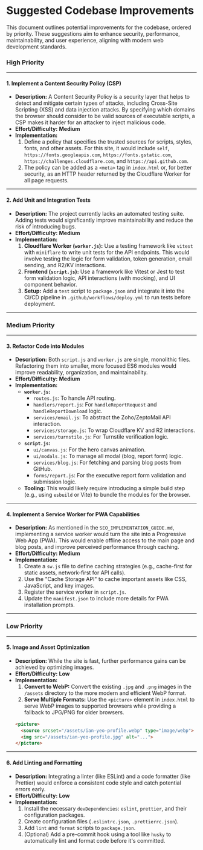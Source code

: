 # Suggested Codebase Improvements

This document outlines potential improvements for the codebase, ordered by priority. These suggestions aim to enhance security, performance, maintainability, and user experience, aligning with modern web development standards.

### High Priority

---

#### 1. Implement a Content Security Policy (CSP)

*   **Description:** A Content Security Policy is a security layer that helps to detect and mitigate certain types of attacks, including Cross-Site Scripting (XSS) and data injection attacks. By specifying which domains the browser should consider to be valid sources of executable scripts, a CSP makes it harder for an attacker to inject malicious code.
*   **Effort/Difficulty:** **Medium**
*   **Implementation:**
    1.  Define a policy that specifies the trusted sources for scripts, styles, fonts, and other assets. For this site, it would include `self`, `https://fonts.googleapis.com`, `https://fonts.gstatic.com`, `https://challenges.cloudflare.com`, and `https://api.github.com`.
    2.  The policy can be added as a `<meta>` tag in `index.html` or, for better security, as an HTTP header returned by the Cloudflare Worker for all page requests.

---

#### 2. Add Unit and Integration Tests

*   **Description:** The project currently lacks an automated testing suite. Adding tests would significantly improve maintainability and reduce the risk of introducing bugs.
*   **Effort/Difficulty:** **Medium**
*   **Implementation:**
    1.  **Cloudflare Worker (`worker.js`):** Use a testing framework like `vitest` with `miniflare` to write unit tests for the API endpoints. This would involve testing the logic for form validation, token generation, email sending, and R2/KV interactions.
    2.  **Frontend (`script.js`):** Use a framework like Vitest or Jest to test form validation logic, API interactions (with mocking), and UI component behavior.
    3.  **Setup:** Add a `test` script to `package.json` and integrate it into the CI/CD pipeline in `.github/workflows/deploy.yml` to run tests before deployment.

---

### Medium Priority

---

#### 3. Refactor Code into Modules

*   **Description:** Both `script.js` and `worker.js` are single, monolithic files. Refactoring them into smaller, more focused ES6 modules would improve readability, organization, and maintainability.
*   **Effort/Difficulty:** **Medium**
*   **Implementation:**
    *   **`worker.js`:**
        *   `routes.js`: To handle API routing.
        *   `handlers/report.js`: For `handleReportRequest` and `handleReportDownload` logic.
        *   `services/email.js`: To abstract the Zoho/ZeptoMail API interaction.
        *   `services/storage.js`: To wrap Cloudflare KV and R2 interactions.
        *   `services/turnstile.js`: For Turnstile verification logic.
    *   **`script.js`:**
        *   `ui/canvas.js`: For the hero canvas animation.
        *   `ui/modals.js`: To manage all modal (blog, report form) logic.
        *   `services/blog.js`: For fetching and parsing blog posts from GitHub.
        *   `forms/report.js`: For the executive report form validation and submission logic.
    *   **Tooling:** This would likely require introducing a simple build step (e.g., using `esbuild` or Vite) to bundle the modules for the browser.

---

#### 4. Implement a Service Worker for PWA Capabilities

*   **Description:** As mentioned in the `SEO_IMPLEMENTATION_GUIDE.md`, implementing a service worker would turn the site into a Progressive Web App (PWA). This would enable offline access to the main page and blog posts, and improve perceived performance through caching.
*   **Effort/Difficulty:** **Medium**
*   **Implementation:**
    1.  Create a `sw.js` file to define caching strategies (e.g., cache-first for static assets, network-first for API calls).
    2.  Use the "Cache Storage API" to cache important assets like CSS, JavaScript, and key images.
    3.  Register the service worker in `script.js`.
    4.  Update the `manifest.json` to include more details for PWA installation prompts.

---

### Low Priority

---

#### 5. Image and Asset Optimization

*   **Description:** While the site is fast, further performance gains can be achieved by optimizing images.
*   **Effort/Difficulty:** **Low**
*   **Implementation:**
    1.  **Convert to WebP:** Convert the existing `.jpg` and `.png` images in the `/assets` directory to the more modern and efficient WebP format.
    2.  **Serve Multiple Formats:** Use the `<picture>` element in `index.html` to serve WebP images to supported browsers while providing a fallback to JPG/PNG for older browsers.
    ```html
    <picture>
      <source srcset="/assets/ian-yeo-profile.webp" type="image/webp">
      <img src="/assets/ian-yeo-profile.jpg" alt="...">
    </picture>
    ```

---

#### 6. Add Linting and Formatting

*   **Description:** Integrating a linter (like ESLint) and a code formatter (like Prettier) would enforce a consistent code style and catch potential errors early.
*   **Effort/Difficulty:** **Low**
*   **Implementation:**
    1.  Install the necessary `devDependencies`: `eslint`, `prettier`, and their configuration packages.
    2.  Create configuration files (`.eslintrc.json`, `.prettierrc.json`).
    3.  Add `lint` and `format` scripts to `package.json`.
    4.  (Optional) Add a pre-commit hook using a tool like `husky` to automatically lint and format code before it's committed.
